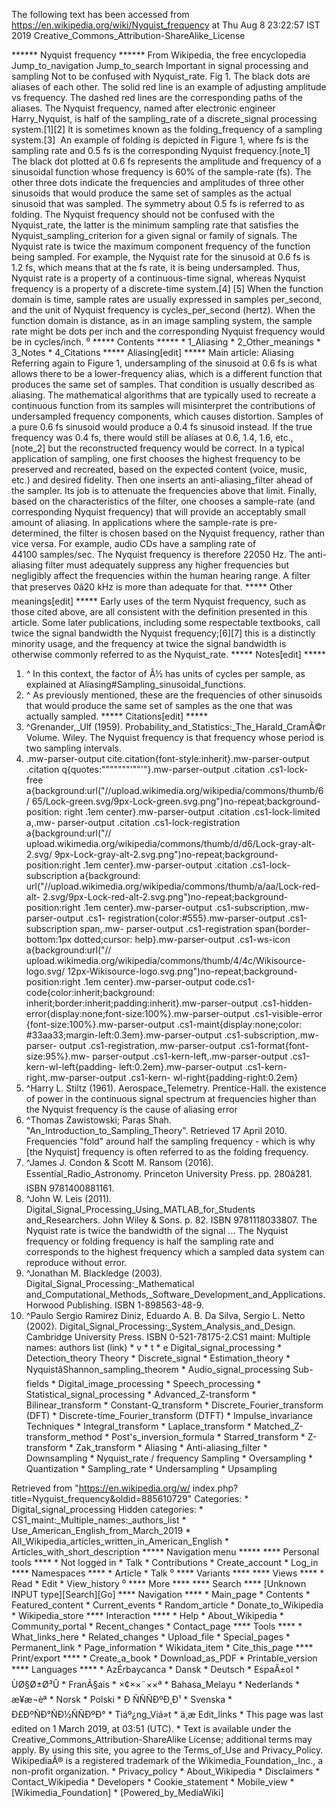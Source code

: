 The following text has been accessed from https://en.wikipedia.org/wiki/Nyquist_frequency at Thu Aug 8 23:22:57 IST 2019
Creative_Commons_Attribution-ShareAlike_License





















****** Nyquist frequency ******
From Wikipedia, the free encyclopedia
Jump_to_navigation Jump_to_search
Important in signal processing and sampling
Not to be confused with Nyquist_rate.
Fig 1. The black dots are aliases of each other. The solid red line is an
example of adjusting amplitude vs frequency. The dashed red lines are the
corresponding paths of the aliases.
The Nyquist frequency, named after electronic engineer Harry_Nyquist, is half
of the sampling_rate of a discrete_signal processing system.[1][2] It is
sometimes known as the folding_frequency of a sampling system.[3]  An example
of folding is depicted in Figure 1, where fs is the sampling rate and 0.5 fs is
the corresponding Nyquist frequency.[note_1]  The black dot plotted at 0.6 fs
represents the amplitude and frequency of a sinusoidal function whose frequency
is 60% of the sample-rate (fs). The other three dots indicate the frequencies
and amplitudes of three other sinusoids that would produce the same set of
samples as the actual sinusoid that was sampled. The symmetry about 0.5 fs is
referred to as folding.
The Nyquist frequency should not be confused with the Nyquist_rate, the latter
is the minimum sampling rate that satisfies the Nyquist_sampling_criterion for
a given signal or family of signals. The Nyquist rate is twice the maximum
component frequency of the function being sampled. For example, the Nyquist
rate for the sinusoid at 0.6 fs is 1.2 fs, which means that at the fs rate, it
is being undersampled. Thus, Nyquist rate is a property of a continuous-time
signal, whereas Nyquist frequency is a property of a discrete-time system.[4]
[5]
When the function domain is time, sample rates are usually expressed in samples
per_second, and the unit of Nyquist frequency is cycles_per_second (hertz).
When the function domain is distance, as in an image sampling system, the
sample rate might be dots per inch and the corresponding Nyquist frequency
would be in cycles/inch.
⁰
***** Contents *****
    * 1_Aliasing
    * 2_Other_meanings
    * 3_Notes
    * 4_Citations
***** Aliasing[edit] *****
Main article: Aliasing
Referring again to Figure 1, undersampling of the sinusoid at 0.6 fs is what
allows there to be a lower-frequency alias, which is a different function that
produces the same set of samples. That condition is usually described as
aliasing. The mathematical algorithms that are typically used to recreate a
continuous function from its samples will misinterpret the contributions of
undersampled frequency components, which causes distortion. Samples of a pure
0.6 fs sinusoid would produce a 0.4 fs sinusoid instead. If the true frequency
was 0.4 fs, there would still be aliases at 0.6, 1.4, 1.6, etc.,[note_2] but
the reconstructed frequency would be correct.
In a typical application of sampling, one first chooses the highest frequency
to be preserved and recreated, based on the expected content (voice, music,
etc.) and desired fidelity. Then one inserts an anti-aliasing_filter ahead of
the sampler. Its job is to attenuate the frequencies above that limit. Finally,
based on the characteristics of the filter, one chooses a sample-rate (and
corresponding Nyquist frequency) that will provide an acceptably small amount
of aliasing.
In applications where the sample-rate is pre-determined, the filter is chosen
based on the Nyquist frequency, rather than vice versa. For example, audio CDs
have a sampling rate of 44100 samples/sec. The Nyquist frequency is therefore
22050 Hz. The anti-aliasing filter must adequately suppress any higher
frequencies but negligibly affect the frequencies within the human hearing
range. A filter that preserves 0â20 kHz is more than adequate for that.
***** Other meanings[edit] *****
Early uses of the term Nyquist frequency, such as those cited above, are all
consistent with the definition presented in this article. Some later
publications, including some respectable textbooks, call twice the signal
bandwidth the Nyquist frequency;[6][7] this is a distinctly minority usage, and
the frequency at twice the signal bandwidth is otherwise commonly referred to
as the Nyquist_rate.
***** Notes[edit] *****
   1. ^ In this context, the factor of Â½ has units of cycles per sample, as
      explained at Aliasing#Sampling_sinusoidal_functions.
   2. ^ As previously mentioned, these are the frequencies of other sinusoids
      that would produce the same set of samples as the one that was actually
      sampled.
***** Citations[edit] *****
   1. ^Grenander,_Ulf (1959). Probability_and_Statistics:_The_Harald_CramÃ©r
      Volume. Wiley. The Nyquist frequency is that frequency whose period is
      two sampling intervals.
   2. .mw-parser-output cite.citation{font-style:inherit}.mw-parser-output
      .citation q{quotes:"\"""\"""'""'"}.mw-parser-output .citation .cs1-lock-
      free a{background:url("//upload.wikimedia.org/wikipedia/commons/thumb/6/
      65/Lock-green.svg/9px-Lock-green.svg.png")no-repeat;background-position:
      right .1em center}.mw-parser-output .citation .cs1-lock-limited a,.mw-
      parser-output .citation .cs1-lock-registration a{background:url("//
      upload.wikimedia.org/wikipedia/commons/thumb/d/d6/Lock-gray-alt-2.svg/
      9px-Lock-gray-alt-2.svg.png")no-repeat;background-position:right .1em
      center}.mw-parser-output .citation .cs1-lock-subscription a{background:
      url("//upload.wikimedia.org/wikipedia/commons/thumb/a/aa/Lock-red-alt-
      2.svg/9px-Lock-red-alt-2.svg.png")no-repeat;background-position:right
      .1em center}.mw-parser-output .cs1-subscription,.mw-parser-output .cs1-
      registration{color:#555}.mw-parser-output .cs1-subscription span,.mw-
      parser-output .cs1-registration span{border-bottom:1px dotted;cursor:
      help}.mw-parser-output .cs1-ws-icon a{background:url("//
      upload.wikimedia.org/wikipedia/commons/thumb/4/4c/Wikisource-logo.svg/
      12px-Wikisource-logo.svg.png")no-repeat;background-position:right .1em
      center}.mw-parser-output code.cs1-code{color:inherit;background:
      inherit;border:inherit;padding:inherit}.mw-parser-output .cs1-hidden-
      error{display:none;font-size:100%}.mw-parser-output .cs1-visible-error
      {font-size:100%}.mw-parser-output .cs1-maint{display:none;color:
      #33aa33;margin-left:0.3em}.mw-parser-output .cs1-subscription,.mw-parser-
      output .cs1-registration,.mw-parser-output .cs1-format{font-size:95%}.mw-
      parser-output .cs1-kern-left,.mw-parser-output .cs1-kern-wl-left{padding-
      left:0.2em}.mw-parser-output .cs1-kern-right,.mw-parser-output .cs1-kern-
      wl-right{padding-right:0.2em}
   3. ^Harry L. Stiltz (1961). Aerospace_Telemetry. Prentice-Hall. the
      existence of power in the continuous signal spectrum at frequencies
      higher than the Nyquist frequency is the cause of aliasing error
   4. ^Thomas Zawistowski; Paras Shah. "An_Introduction_to_Sampling_Theory".
      Retrieved 17 April 2010. Frequencies "fold" around half the sampling
      frequency - which is why [the Nyquist] frequency is often referred to as
      the folding frequency.
   5. ^James J. Condon & Scott M. Ransom (2016). Essential_Radio_Astronomy.
      Princeton University Press. pp. 280â281. ISBN 9781400881161.
   6. ^John W. Leis (2011). Digital_Signal_Processing_Using_MATLAB_for_Students
      and_Researchers. John Wiley & Sons. p. 82. ISBN 9781118033807. The
      Nyquist rate is twice the bandwidth of the signal ... The Nyquist
      frequency or folding frequency is half the sampling rate and corresponds
      to the highest frequency which a sampled data system can reproduce
      without error.
   7. ^Jonathan M. Blackledge (2003). Digital_Signal_Processing:_Mathematical
      and_Computational_Methods,_Software_Development_and_Applications. Horwood
      Publishing. ISBN 1-898563-48-9.
   8. ^Paulo Sergio Ramirez Diniz, Eduardo A. B. Da Silva, Sergio L. Netto
      (2002). Digital_Signal_Processing:_System_Analysis_and_Design. Cambridge
      University Press. ISBN 0-521-78175-2.CS1 maint: Multiple names: authors
      list (link)
    * v
    * t
    * e
Digital_signal_processing
               * Detection_theory
Theory         * Discrete_signal
               * Estimation_theory
               * NyquistâShannon_sampling_theorem
               * Audio_signal_processing
Sub-fields     * Digital_image_processing
               * Speech_processing
               * Statistical_signal_processing
               * Advanced_Z-transform
               * Bilinear_transform
               * Constant-Q_transform
               * Discrete_Fourier_transform (DFT)
               * Discrete-time_Fourier_transform (DTFT)
               * Impulse_invariance
Techniques     * Integral_transform
               * Laplace_transform
               * Matched_Z-transform_method
               * Post's_inversion_formula
               * Starred_transform
               * Z-transform
               * Zak_transform
               * Aliasing
               * Anti-aliasing_filter
               * Downsampling
               * Nyquist_rate / frequency
Sampling       * Oversampling
               * Quantization
               * Sampling_rate
               * Undersampling
               * Upsampling

Retrieved from "https://en.wikipedia.org/w/
index.php?title=Nyquist_frequency&oldid=885610729"
Categories:
    * Digital_signal_processing
Hidden categories:
    * CS1_maint:_Multiple_names:_authors_list
    * Use_American_English_from_March_2019
    * All_Wikipedia_articles_written_in_American_English
    * Articles_with_short_description
***** Navigation menu *****
**** Personal tools ****
    * Not logged in
    * Talk
    * Contributions
    * Create_account
    * Log_in
**** Namespaces ****
    * Article
    * Talk
⁰
**** Variants ****
**** Views ****
    * Read
    * Edit
    * View_history
⁰
**** More ****
**** Search ****
[Unknown INPUT type][Search][Go]
**** Navigation ****
    * Main_page
    * Contents
    * Featured_content
    * Current_events
    * Random_article
    * Donate_to_Wikipedia
    * Wikipedia_store
**** Interaction ****
    * Help
    * About_Wikipedia
    * Community_portal
    * Recent_changes
    * Contact_page
**** Tools ****
    * What_links_here
    * Related_changes
    * Upload_file
    * Special_pages
    * Permanent_link
    * Page_information
    * Wikidata_item
    * Cite_this_page
**** Print/export ****
    * Create_a_book
    * Download_as_PDF
    * Printable_version
**** Languages ****
    * AzÉrbaycanca
    * Dansk
    * Deutsch
    * EspaÃ±ol
    * ÙØ§Ø±Ø³Û
    * FranÃ§ais
    * ×¢××¨××ª
    * Bahasa_Melayu
    * Nederlands
    * æ¥æ¬èª
    * Norsk
    * Polski
    * Ð ÑÑÑÐºÐ¸Ð¹
    * Svenska
    * Ð£ÐºÑÐ°ÑÐ½ÑÑÐºÐ°
    * Tiáº¿ng_Viá»t
    * ä¸­æ
Edit_links
    * This page was last edited on 1 March 2019, at 03:51 (UTC).
    * Text is available under the Creative_Commons_Attribution-ShareAlike
      License; additional terms may apply. By using this site, you agree to the
      Terms_of_Use and Privacy_Policy. WikipediaÂ® is a registered trademark of
      the Wikimedia_Foundation,_Inc., a non-profit organization.
    * Privacy_policy
    * About_Wikipedia
    * Disclaimers
    * Contact_Wikipedia
    * Developers
    * Cookie_statement
    * Mobile_view
    * [Wikimedia_Foundation]
    * [Powered_by_MediaWiki]
